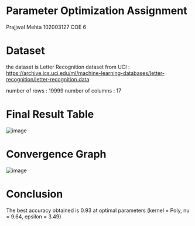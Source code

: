 # Parameter Optimization Assignment 
Prajjwal Mehta 102003127 COE 6

# Dataset 
the dataset is Letter Recognition dataset from UCI : https://archive.ics.uci.edu/ml/machine-learning-databases/letter-recognition/letter-recognition.data

number of rows : 19999
number of columns : 17

# Final Result Table
![image](https://user-images.githubusercontent.com/76418595/233189956-40199fb1-fcb6-4dbe-abdb-5b66f334bb58.png)

# Convergence Graph
![image](https://user-images.githubusercontent.com/76418595/233190323-1c914d92-a1bb-4207-bce3-ea09ad3b59a7.png)

# Conclusion 
The best accuracy obtained is 0.93 at optimal parameters (kernel = Poly, nu = 9.64, epsilon = 3.49)
